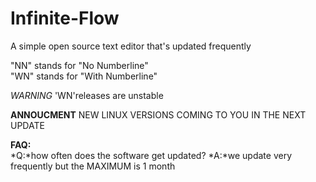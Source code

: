 # Infinite-Flow
A simple open source text editor that's updated frequently


"NN" stands for "No Numberline"         
"WN" stands for "With Numberline" 


*WARNING* 'WN'releases are unstable

**ANNOUCMENT** NEW LINUX VERSIONS COMING TO YOU IN THE NEXT UPDATE

**FAQ:**   
*Q:*how often does the software get updated? *A:*we update very frequently but the MAXIMUM is 1 month
